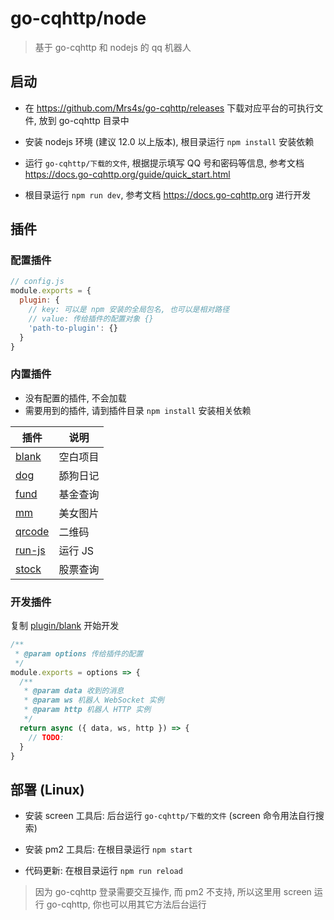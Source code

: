 # go-cqhttp/node

> 基于 go-cqhttp 和 nodejs 的 qq 机器人

## 启动

- 在 https://github.com/Mrs4s/go-cqhttp/releases 下载对应平台的可执行文件, 放到 go-cqhttp 目录中

- 安装 nodejs 环境 (建议 12.0 以上版本), 根目录运行 `npm install` 安装依赖

- 运行 `go-cqhttp/下载的文件`, 根据提示填写 QQ 号和密码等信息, 参考文档 https://docs.go-cqhttp.org/guide/quick_start.html

- 根目录运行 `npm run dev`, 参考文档 https://docs.go-cqhttp.org 进行开发

## 插件

### 配置插件

```js
// config.js
module.exports = {
  plugin: {
    // key: 可以是 npm 安装的全局包名, 也可以是相对路径
    // value: 传给插件的配置对象 {}
    'path-to-plugin': {}
  }
}
```

### 内置插件

- 没有配置的插件, 不会加载
- 需要用到的插件, 请到插件目录 `npm install` 安装相关依赖

| 插件                    | 说明     |
| ----------------------- | -------- |
| [blank](plugin/blank)   | 空白项目 |
| [dog](plugin/dog)       | 舔狗日记 |
| [fund](plugin/fund)     | 基金查询 |
| [mm](plugin/mm)         | 美女图片 |
| [qrcode](plugin/qrcode) | 二维码   |
| [run-js](plugin/run-js) | 运行 JS  |
| [stock](plugin/stock)   | 股票查询 |

### 开发插件

复制 [plugin/blank](plugin/blank) 开始开发

```js
/**
 * @param options 传给插件的配置
 */
module.exports = options => {
  /**
   * @param data 收到的消息
   * @param ws 机器人 WebSocket 实例
   * @param http 机器人 HTTP 实例
   */
  return async ({ data, ws, http }) => {
    // TODO:
  }
}
```

## 部署 (Linux)

- 安装 screen 工具后: 后台运行 `go-cqhttp/下载的文件` (screen 命令用法自行搜索)

- 安装 pm2 工具后: 在根目录运行 `npm start`

- 代码更新: 在根目录运行 `npm run reload`

> 因为 go-cqhttp 登录需要交互操作, 而 pm2 不支持, 所以这里用 screen 运行 go-cqhttp, 你也可以用其它方法后台运行
